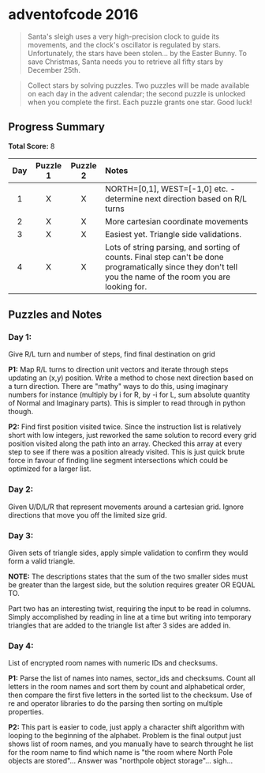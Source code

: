 # adventofcode 2016

> Santa's sleigh uses a very high-precision clock to guide its movements, and the clock's oscillator is regulated by stars. Unfortunately, the stars have been stolen... by the Easter Bunny. To save Christmas, Santa needs you to retrieve all fifty stars by December 25th.

> Collect stars by solving puzzles. Two puzzles will be made available on each day in the advent calendar; the second puzzle is unlocked when you complete the first. Each puzzle grants one star. Good luck!

## Progress Summary

**Total Score:** 8

| Day | Puzzle 1 | Puzzle 2 | Notes |
|:---:|:--------:|:--------:|:----- |
| 1 | X | X | NORTH=[0,1], WEST=[-1,0] etc. - determine next direction based on R/L turns |
| 2 | X | X | More cartesian coordinate movements |
| 3 | X | X | Easiest yet. Triangle side validations. |
| 4 | X | X | Lots of string parsing, and sorting of counts. Final step can't be done programatically since they don't tell you the name of the room you are looking for. |


## Puzzles and Notes

### Day 1:
Give R/L turn and number of steps, find final destination on grid

**P1:** Map R/L turns to direction unit vectors and iterate through steps updating an (x,y) position. Write a method to chose next direction based on a turn direction. There are "mathy" ways to do this, using imaginary numbers for instance (multiply by i for R, by -i for L, sum absolute quantity of Normal and Imaginary parts). This is simpler to read through in python though.

**P2:** Find first position visited twice. Since the instruction list is relatively short with low integers, just reworked the same solution to record every grid position visited along the path into an array. Checked this array at every step to see if there was a position already visited. This is just quick brute force in favour of finding line segment intersections which could be optimized for a larger list.


### Day 2:
Given U/D/L/R that represent movements around a cartesian grid. Ignore directions that move you off the limited size grid.

### Day 3:
Given sets of triangle sides, apply simple validation to confirm they would form a valid triangle.

**NOTE:** The descriptions states that the sum of the two smaller sides must be greater than the largest side, but the solution requires greater OR EQUAL TO.

Part two has an interesting twist, requiring the input to be read in columns. Simply accomplished by reading in line at a time but writing into temporary triangles that are added to the triangle list after 3 sides are added in.

### Day 4:
List of encrypted room names with numeric IDs and checksums.

**P1:** Parse the list of names into names, sector_ids and checksums. Count all letters in the room names and sort them by count and alphabetical order, then compare the first five letters in the sorted list to the checksum. Use of re and operator libraries to do the parsing then sorting on multiple properties.

**P2:** This part is easier to code, just apply a character shift algorithm with looping to the beginning of the alphabet. Problem is the final output just shows list of room names, and you manually have to search throught he list for the room name to find which name is "the room where North Pole objects are stored"... Answer was "northpole object storage"... sigh...
